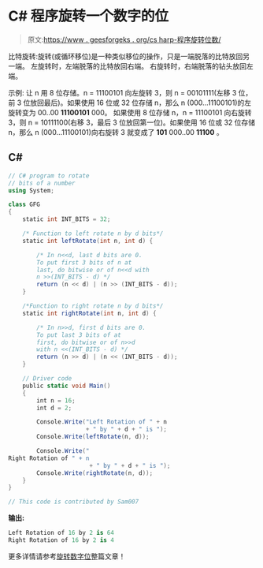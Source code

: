 # C# 程序旋转一个数字的位

> 原文:[https://www . geesforgeks . org/cs harp-程序旋转位数/](https://www.geeksforgeeks.org/csharp-program-to-rotate-bits-of-a-number/)

比特旋转:旋转(或循环移位)是一种类似移位的操作，只是一端脱落的比特放回另一端。
左旋转时，左端脱落的比特放回右端。
右旋转时，右端脱落的钻头放回左端。

示例:
让 n 用 8 位存储。n = 11100101 向左旋转 3，则 n = 00101111(左移 3 位，前 3 位放回最后)。如果使用 16 位或 32 位存储 n，那么 n (000…11100101)的左旋转变为 00..00 **11100101** 000。
如果使用 8 位存储 n，n = 11100101 向右旋转 3，则 n = 10111100(右移 3，最后 3 位放回第一位)。如果使用 16 位或 32 位存储 n，那么 n (000…11100101)向右旋转 3 就变成了 **101** 000..00 **11100** 。

## C#

```cs
// C# program to rotate 
// bits of a number
using System;

class GFG
{
    static int INT_BITS = 32;

    /* Function to left rotate n by d bits*/
    static int leftRotate(int n, int d) {

        /* In n<<d, last d bits are 0. 
        To put first 3 bits of n at
        last, do bitwise or of n<<d with
        n >>(INT_BITS - d) */
        return (n << d) | (n >> (INT_BITS - d));
    }

    /*Function to right rotate n by d bits*/
    static int rightRotate(int n, int d) {

        /* In n>>d, first d bits are 0. 
        To put last 3 bits of at
        first, do bitwise or of n>>d 
        with n <<(INT_BITS - d) */
        return (n >> d) | (n << (INT_BITS - d));
    }

    // Driver code
    public static void Main() 
    {
        int n = 16;
        int d = 2;

        Console.Write("Left Rotation of " + n
                      + " by " + d + " is ");
        Console.Write(leftRotate(n, d));

        Console.Write("
Right Rotation of " + n 
                       + " by " + d + " is ");
        Console.Write(rightRotate(n, d));
    }
}

// This code is contributed by Sam007
```

**输出:**

```cs
Left Rotation of 16 by 2 is 64
Right Rotation of 16 by 2 is 4
```

更多详情请参考[旋转数字位](https://www.geeksforgeeks.org/rotate-bits-of-an-integer/)整篇文章！